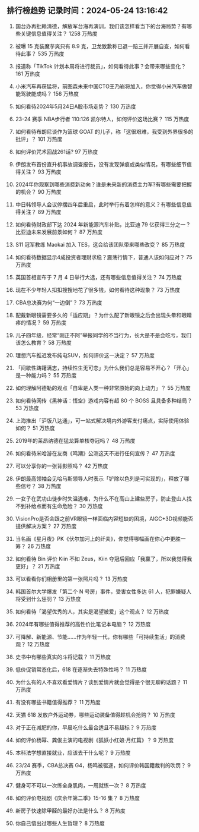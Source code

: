 
## 排行榜趋势 记录时间：2024-05-24 13:16:42
  
  1. 国台办再批赖清德，解放军台海再演训，我们该怎样看当下的台海局势？有哪些关键信息值得关注？ 1258 万热度
    
  2. 被曝 15 克装魔芋爽只有 8.9 克，卫龙致歉称已退一赔三并开展自查，如何看待此事？ 535 万热度
    
  3. 报道称「TikTok 计划本周将进行裁员」，如何看待此事？会带来哪些变化？ 161 万热度
    
  4. 小米汽车再获猛将，前图森未来中国CTO王乃岩将加入，你觉得小米汽车做智能驾驶能成吗？ 156 万热度
    
  5. 如何看待2024年5月24日A股市场走势？ 130 万热度
    
  6. 23-24 赛季 NBA步行者 110:126 凯尔特人，如何评价这场比赛？ 115 万热度
    
  7. 如何看待布朗尼谈作为篮球 GOAT 的儿子，称「这很艰难，我受到外界很多的批评」？ 101 万热度
    
  8. 如何评价咒术回战261话? 97 万热度
    
  9. 伊朗发布首份直升机事故调查报告，没有发现弹痕或类似情况，有哪些细节值得关注？ 93 万热度
    
  10. 2024年你观察到哪些消费新动向？谁是未来新的消费主力军?有哪些需要把握的机会？ 90 万热度
    
  11. 中日韩领导人会议停摆四年后重启，此时举行有着怎样的意义？有哪些信息值得关注？ 89 万热度
    
  12. 如何看待财政部下达 2024 年新能源汽车补贴，比亚迪 79 亿获得三分之一？比亚迪未来发展前景如何？ 87 万热度
    
  13. S11 冠军教练 Maokai 加入 TES，这会给该团队带来哪些改变？ 85 万热度
    
  14. 如何看待数据显示4成投资者理财求稳？震荡行情下，普通人该如何应对？ 75 万热度
    
  15. 英国首相宣布于 7 月 4 日举行大选，还有哪些信息值得关注？ 74 万热度
    
  16. 现在不少年轻人扣扣搜搜地花了很多钱，如何看待这种现象？ 73 万热度
    
  17. CBA总决赛为何“一边倒”？ 73 万热度
    
  18. 配戴新眼镜需要多久的「适应期」？为什么配了新眼镜之后会出现头晕和眼睛疼的情况？ 59 万热度
    
  19. 儿子四年级，经常“刚正不阿”举报同学的不当行为，长大是不是会吃亏，我们该怎么教育？ 58 万热度
    
  20. 理想汽车推迟发布纯电SUV，如何评价这一决定？ 57 万热度
    
  21. 「间歇性踌躇满志，持续性生无可恋」为什么我们总是容易不开心？「开心」是一种能力吗？ 55 万热度
    
  22. 如何理解阿德勒的观点「自卑是人类一种非常原始的向上动力」？ 55 万热度
    
  23. 如何看待网传《黑神话：悟空》游戏内容有超 80 个 BOSS 且具备多种结局？ 53 万热度
    
  24. 上海推出「沪版八达通」，可一站式解决境内外游客支付痛点，实际使用体验如何？ 51 万热度
    
  25. 2019年的莱昂纳德在猛龙算单核夺冠吗？ 48 万热度
    
  26. 如何看待米哈游在友商《鸣潮》公测这天不进行任何宣传？ 47 万热度
    
  27. 可以分享你的一张背影照吗？ 42 万热度
    
  28. 伊朗最高领袖会见哈马斯领导人时表示「铲除以色列是可实现的」，释放了哪些信号？ 38 万热度
    
  29. 一女子在武功山徒步时失温遇难，为什么不在高山上建些房子，防止登山人找不到补给点而有生命危险？ 30 万热度
    
  30. VisionPro是否会跟之前VR眼镜一样面临内容短缺的困境，AIGC+3D视频能否提供解决方案？ 27 万热度
    
  31. 当名画《星月夜》PK《伏尔加河上的纤夫》，你觉得哪幅画在你心中更胜一筹？ 26 万热度
    
  32. 如何看待 Bin 评价 Kiin 不如 Zeus，Kiin 夺冠后回应「我赢了，所以我觉得我更好」？ 21 万热度
    
  33. 可以看看你们相册里的第一张照片吗？ 13 万热度
    
  34. 韩国首尔大学爆发「第二个 N 号房」事件，受害女性多达 61 人，犯罪嫌疑人将受到什么惩罚？ 13 万热度
    
  35. 如何看待「渴望优秀的人，其实是渴望被爱」这个观点？ 12 万热度
    
  36. 2024年有哪些值得推荐的高性价比笔记本电脑？ 12 万热度
    
  37. 可降解、新能源、节能……作为年轻一代，你有哪些「可持续生活」的消费观？ 12 万热度
    
  38. 史书中有哪些真实的斗将记载？ 11 万热度
    
  39. 低价促销常态化后，618 在逐渐失去特殊性吗？ 11 万热度
    
  40. 为什么有的人不喜欢看爱情片？谈到爱情片就会觉得是个很无聊的话题？ 11 万热度
    
  41. 有没有哪些书籍值得推荐？ 11 万热度
    
  42. 天猫 618 发放户外运动券，哪些运动装备值得趁机会抢购？ 10 万热度
    
  43. 对于正在减肥的你，早晨吃什么最合适且不易超标？ 9 万热度
    
  44. 如何评价杨幂、龚俊主演的电视剧《狐妖小红娘·月红篇》？ 9 万热度
    
  45. 本科法学想直接就业，应该去干什么呢？ 9 万热度
    
  46. 23/24 赛季，CBA总决赛 G4，杨鸣被驱逐，如何评价韩国籍裁判的吹罚？ 9 万热度
    
  47. 健身可不可以一次练全身肌肉，一周就练一次？ 8 万热度
    
  48. 如何评价电视剧《庆余年第二季》15-16 集？ 8 万热度
    
  49. 新房子快速除甲醛的最好办法是什么？ 8 万热度
    
  50. 你自己悟出过哪些人生哲理？ 8 万热度
    